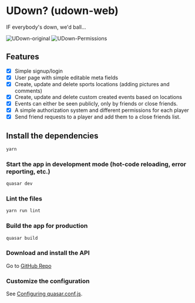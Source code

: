 # UDown? (udown-web)

IF everybody's down, we'd ball...

![UDown-original](https://user-images.githubusercontent.com/18594048/150648295-c80556bc-682e-43a0-945c-5f12d5de423e.jpg)
![UDown-Permissions](https://user-images.githubusercontent.com/18594048/150649334-c37d2384-2ca0-487f-bf00-fc7f8b1581bc.png)

## Features

- [x] Simple signup/login
- [x] User page with simple editable meta fields
- [x] Create, update and delete sports locations (adding pictures and comments)
- [x] Create, update and delete custom created events based on locations
- [x] Events can either be seen publicly, only by friends or close friends.
- [x] A simple authorization system and different permissions for each player
- [x] Send friend requests to a player and add them to a close friends list.

## Install the dependencies

```bash
yarn
```

### Start the app in development mode (hot-code reloading, error reporting, etc.)

```bash
quasar dev
```

### Lint the files

```bash
yarn run lint
```

### Build the app for production

```bash
quasar build
```

### Download and install the API

Go to [GitHub Repo](https://github.com/HosseinHaida/udown-api)

### Customize the configuration

See [Configuring quasar.conf.js](https://quasar.dev/quasar-cli/quasar-conf-js).
